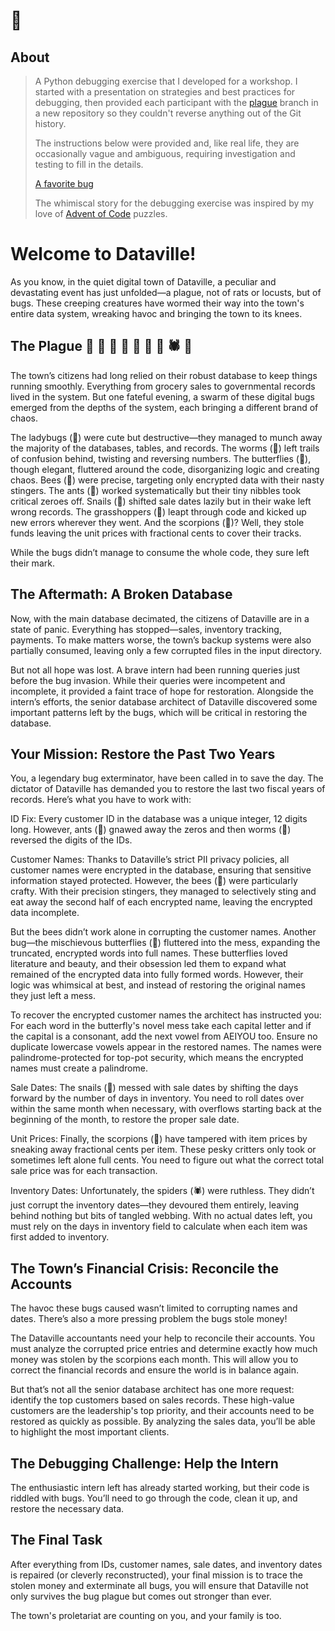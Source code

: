 # 🐛

## About

> A Python debugging exercise that I developed for a workshop. I started with a presentation on strategies and best practices for debugging, then provided each participant with the [plague](https://github.com/tnjordan/bug/tree/plague) branch in a new repository so they couldn't reverse anything out of the Git history.
> 
> The instructions below were provided and, like real life, they are occasionally vague and ambiguous, requiring investigation and testing to fill in the details.
> 
> [A favorite bug](https://github.com/tnjordan/bug/blob/2b2ef848ee970329cd8402a430c436378ae4e421/test/test.py#L17)
> 
> The whimiscal story for the debugging exercise was inspired by my love of [Advent of Code](https://adventofcode.com/) puzzles.

# Welcome to Dataville!

As you know, in the quiet digital town of Dataville, a peculiar and devastating event has just unfolded—a plague, not of rats or locusts, but of bugs. These creeping creatures have wormed their way into the town's entire data system, wreaking havoc and bringing the town to its knees.

## The Plague 🐞 🐛 🦋 🐝 🐜 🐌 🦗 🕷️ 🦂
The town’s citizens had long relied on their robust database to keep things running smoothly. Everything from grocery sales to governmental records lived in the system. But one fateful evening, a swarm of these digital bugs emerged from the depths of the system, each bringing a different brand of chaos.

The ladybugs (🐞) were cute but destructive—they managed to munch away the majority of the databases, tables, and records. The worms (🐛) left trails of confusion behind, twisting and reversing numbers. The butterflies (🦋), though elegant, fluttered around the code, disorganizing logic and creating chaos. Bees (🐝) were precise, targeting only encrypted data with their nasty stingers. The ants (🐜) worked systematically but their tiny nibbles took critical zeroes off. Snails (🐌) shifted sale dates lazily but in their wake left wrong records. The grasshoppers (🦗) leapt through code and kicked up new errors wherever they went. And the scorpions (🦂)? Well, they stole funds leaving the unit prices with fractional cents to cover their tracks.

While the bugs didn’t manage to consume the whole code, they sure left their mark.

## The Aftermath: A Broken Database
Now, with the main database decimated, the citizens of Dataville are in a state of panic. Everything has stopped—sales, inventory tracking, payments. To make matters worse, the town’s backup systems were also partially consumed, leaving only a few corrupted files in the input directory.

But not all hope was lost. A brave intern had been running queries just before the bug invasion. While their queries were incompetent and incomplete, it provided a faint trace of hope for restoration. Alongside the intern’s efforts, the senior database architect of Dataville discovered some important patterns left by the bugs, which will be critical in restoring the database.

## Your Mission: Restore the Past Two Years
You, a legendary bug exterminator, have been called in to save the day. The dictator of Dataville has demanded you to restore the last two fiscal years of records. Here’s what you have to work with:

ID Fix: Every customer ID in the database was a unique integer, 12 digits long. However, ants (🐜) gnawed away the zeros and then worms (🐛) reversed the digits of the IDs.

Customer Names: Thanks to Dataville’s strict PII privacy policies, all customer names were encrypted in the database, ensuring that sensitive information stayed protected. However, the bees (🐝) were particularly crafty. With their precision stingers, they managed to selectively sting and eat away the second half of each encrypted name, leaving the encrypted data incomplete.

But the bees didn’t work alone in corrupting the customer names. Another bug—the mischievous butterflies (🦋) fluttered into the mess, expanding the truncated, encrypted words into full names. These butterflies loved literature and beauty, and their obsession led them to expand what remained of the encrypted data into fully formed words. However, their logic was whimsical at best, and instead of restoring the original names they just left a mess.

To recover the encrypted customer names the architect has instructed you:
For each word in the butterfly's novel mess take each capital letter and if the capital is a consonant, add the next vowel from AEIYOU too.
Ensure no duplicate lowercase vowels appear in the restored names.
The names were palindrome-protected for top-pot security, which means the encrypted names must create a palindrome.

Sale Dates: The snails (🐌) messed with sale dates by shifting the days forward by the number of days in inventory. You need to roll dates over within the same month when necessary, with overflows starting back at the beginning of the month, to restore the proper sale date.

Unit Prices: Finally, the scorpions (🦂) have tampered with item prices by sneaking away fractional cents per item. These pesky critters only took or sometimes left alone full cents. You need to figure out what the correct total sale price was for each transaction.

Inventory Dates: Unfortunately, the spiders (🕷️) were ruthless. They didn’t just corrupt the inventory dates—they devoured them entirely, leaving behind nothing but bits of tangled webbing. With no actual dates left, you must rely on the days in inventory field to calculate when each item was first added to inventory.

## The Town’s Financial Crisis: Reconcile the Accounts
The havoc these bugs caused wasn’t limited to corrupting names and dates. There’s also a more pressing problem the bugs stole money!

The Dataville accountants need your help to reconcile their accounts. You must analyze the corrupted price entries and determine exactly how much money was stolen by the scorpions each month. This will allow you to correct the financial records and ensure the world is in balance again.

But that’s not all the senior database architect has one more request: identify the top customers based on sales records. These high-value customers are the leadership's top priority, and their accounts need to be restored as quickly as possible. By analyzing the sales data, you’ll be able to highlight the most important clients.

## The Debugging Challenge: Help the Intern
The enthusiastic intern left has already started working, but their code is riddled with bugs. You’ll need to go through the code, clean it up, and restore the necessary data. 

## The Final Task
After everything from IDs, customer names, sale dates, and inventory dates is repaired (or cleverly reconstructed), your final mission is to trace the stolen money and exterminate all bugs, you will ensure that Dataville not only survives the bug plague but comes out stronger than ever.

The town's proletariat are counting on you, and your family is too.
